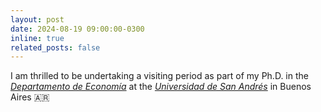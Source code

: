 ```yaml
---
layout: post
date: 2024-08-19 09:00:00-0300
inline: true
related_posts: false
---
```


I am thrilled to be undertaking a visiting period as part of my Ph.D. in the <i>[Departamento de Economía](https://udesa.edu.ar/departamento-de-economia)</i> at the <i>[Universidad de San Andrés](https://udesa.edu.ar)</i> in Buenos Aires 🇦🇷
